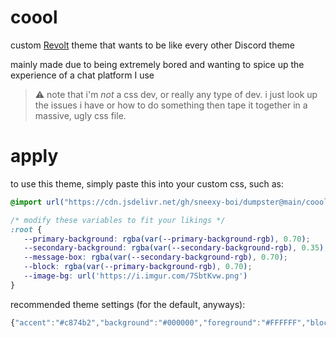 # coool
custom [Revolt](https://revolt.chat/) theme that wants to be like every other Discord theme 

mainly made due to being extremely bored and wanting to spice up the experience of a chat platform I use

> :warning: note that i'm *not* a css dev, or really any type of dev. i just look up the issues i have or how to do something then tape it together in a massive, ugly css file.

# apply
to use this theme, simply paste this into your custom css, such as:
```css
@import url("https://cdn.jsdelivr.net/gh/sneexy-boi/dumpster@main/coool/coool.css");

/* modify these variables to fit your likings */
:root {
   --primary-background: rgba(var(--primary-background-rgb), 0.70);
   --secondary-background: rgba(var(--secondary-background-rgb), 0.35);
   --message-box: rgba(var(--secondary-background-rgb), 0.70);
   --block: rgba(var(--primary-background-rgb), 0.70);
   --image-bg: url('https://i.imgur.com/7SbtKvw.png')
}
```

recommended theme settings (for the default, anyways):
```js
{"accent":"#c874b2","background":"#000000","foreground":"#FFFFFF","block":"#1D1D1D","message-box":"#000000","mention":"rgba(200, 116, 178, 0.10)","success":"#65E572","warning":"#FAA352","tooltip":"#000000","error":"#F06464","hover":"rgba(0, 0, 0, 0.1)","scrollbar-thumb":"#7b337d","scrollbar-track":"transparent","primary-background":"#000000","primary-header":"#000000","secondary-background":"#000000","secondary-foreground":"#DDDDDD","secondary-header":"#1A1A1A","tertiary-background":"#000000","tertiary-foreground":"#AAAAAA","status-online":"#3ABF7E","status-away":"#F39F00","status-focus":"#4799F0","status-busy":"#F84848","status-streaming":"#977EFF","status-invisible":"#A5A5A5","light":false,"font":"Poppins","monospaceFont":"Fira Code"}
```
